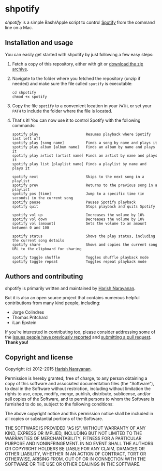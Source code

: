 # shpotify

*shpotify* is a simple Bash/Apple script to control
 [Spotify](https://www.spotify.com) from the command line on a Mac.

## Installation and usage

You can easily get started with shpotify by just following a few easy
steps:

1. Fetch a copy of this repository, either with git or [download the
   zip archive](https://github.com/hnarayanan/shpotify/archive/master.zip).

2. Navigate to the folder where you fetched the repository (unzip if
   needed) and make sure the file called `spotify` is executable:
   ````
   cd shpotify
   chmod +x spotify
   ````

3. Copy the file `spotify` to a convenient location in your `PATH`, or
   set your `PATH` to include the folder where the file is located.

4. That's it! You can now use it to control Spotify with the following
   commands:
   ````
   spotify play                      Resumes playback where Spotify last left off
   spotify play [song name]          Finds a song by name and plays it
   spotify play album [album name]   Finds an album by name and plays it
   spotify play artist [artist name] Finds an artist by name and plays it
   spotify play list [playlist name] Finds a playlist by name and plays it

   spotify next                      Skips to the next song in a playlist
   spotify prev                      Returns to the previous song in a playlist
   spotify pos [time]                Jump to a specific time (in seconds) in the current song
   spotify pause                     Pauses Spotify playback
   spotify quit                      Stops playback and quits Spotify

   spotify vol up                    Increases the volume by 10%
   spotify vol down                  Decreases the volume by 10%
   spotify vol [amount]              Sets the volume to an amount between 0 and 100

   spotify status                    Shows the play status, including the current song details
   spotify share                     Shows and copies the current song URL to the clipboard for sharing

   spotify toggle shuffle            Toggles shuffle playback mode
   spotify toggle repeat             Toggles repeat playback mode
   ````

## Authors and contributing

shpotify is primarily written and maintained by [Harish
Narayanan](https://harishnarayanan.org).

But it is also an open source project that contains numerous helpful
contributions from many kind people, including:

* Jorge Colindres
* Thomas Pritchard
* iLan Epstein

If you're interested in contributing too, please consider addressing
some of the [issues people have previously
reported](https://github.com/hnarayanan/shpotify/issues) and
[submitting a pull
request](https://help.github.com/articles/using-pull-requests/). **Thank
you!**

## Copyright and license

Copyright (c) 2012–2015 [Harish Narayanan](https://harishnarayanan.org).

Permission is hereby granted, free of charge, to any person obtaining a copy
of this software and associated documentation files (the "Software"), to deal
in the Software without restriction, including without limitation the rights
to use, copy, modify, merge, publish, distribute, sublicense, and/or sell
copies of the Software, and to permit persons to whom the Software is
furnished to do so, subject to the following conditions:

The above copyright notice and this permission notice shall be included in
all copies or substantial portions of the Software.

THE SOFTWARE IS PROVIDED "AS IS", WITHOUT WARRANTY OF ANY KIND, EXPRESS OR
IMPLIED, INCLUDING BUT NOT LIMITED TO THE WARRANTIES OF MERCHANTABILITY,
FITNESS FOR A PARTICULAR PURPOSE AND NONINFRINGEMENT. IN NO EVENT SHALL THE
AUTHORS OR COPYRIGHT HOLDERS BE LIABLE FOR ANY CLAIM, DAMAGES OR OTHER
LIABILITY, WHETHER IN AN ACTION OF CONTRACT, TORT OR OTHERWISE, ARISING FROM,
OUT OF OR IN CONNECTION WITH THE SOFTWARE OR THE USE OR OTHER DEALINGS IN
THE SOFTWARE.
